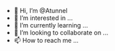 - 👋 Hi, I’m @Atunnel
- 👀 I’m interested in ...
- 🌱 I’m currently learning ...
- 💞️ I’m looking to collaborate on ...
- 📫 How to reach me ...

<!---
Atunnel/Atunnel is a ✨ special ✨ repository because its `README.md` (this file) appears on your GitHub profile.
You can click the Preview link to take a look at your changes.
--->
